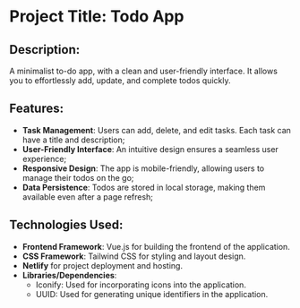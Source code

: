 # Project Title: Todo App

## Description:

A minimalist to-do app, with a clean and user-friendly interface. It allows you to effortlessly add, update, and complete todos quickly.

## Features:

- **Task Management**: Users can add, delete, and edit tasks. Each task can have a title and description;
- **User-Friendly Interface**: An intuitive design ensures a seamless user experience;
- **Responsive Design**: The app is mobile-friendly, allowing users to manage their todos on the go;
- **Data Persistence**: Todos are stored in local storage, making them available even after a page refresh;

## Technologies Used:

- **Frontend Framework**: Vue.js for building the frontend of the application.
- **CSS Framework**: Tailwind CSS for styling and layout design.
- **Netlify** for project deployment and hosting.
- **Libraries/Dependencies**:
    - Iconify: Used for incorporating icons into the application.
    - UUID: Used for generating unique identifiers in the application.
